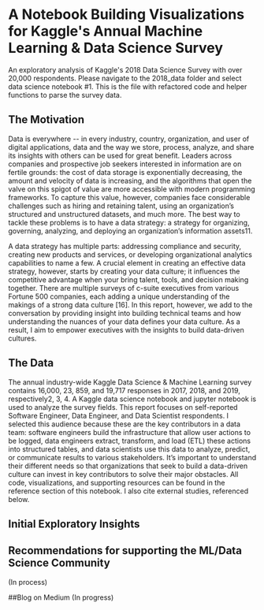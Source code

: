 # A Notebook Building Visualizations for Kaggle's Annual Machine Learning & Data Science Survey
An exploratory analysis of Kaggle's 2018 Data Science Survey with over 20,000 respondents. Please navigate to the 2018_data folder and select data science notebook #1. This is the file with refactored code and helper functions to parse the survey data. 


## The Motivation ##
Data is everywhere -- in every industry, country, organization, and user of digital applications, data and the way we store, process, analyze, and share its insights with others can be used for great benefit. Leaders across companies and prospective job seekers interested in information are on fertile grounds: the cost of data storage is exponentially decreasing, the amount and velocity of data is increasing, and the algorithms that open the valve on this spigot of value are more accessible with modern programming frameworks. To capture this value, however, companies face considerable challenges such as hiring and retaining talent, using an organization’s structured and unstructured datasets, and much more. The best way to tackle these problems is to have a data strategy: a strategy for organizing, governing, analyzing, and deploying an organization’s information assets11.

A data strategy has multiple parts: addressing compliance and security, creating new products and services, or developing organizational analytics capabilities to name a few. A crucial element in creating an effective data strategy, however, starts by creating your data culture; it influences the competitive advantage when your bring talent, tools, and decision making together. There are multiple surveys of c-suite executives from various Fortune 500 companies, each adding a unique understanding of the makings of a strong data culture [16]. In this report, however, we add to the conversation by providing insight into building technical teams and how understanding the nuances of your data defines your data culture. As a result, I aim to empower executives with the insights to build data-driven cultures.



## The Data ##
The annual industry-wide Kaggle Data Science & Machine Learning survey contains 16,000, 23, 859, and 19,717 responses in 2017, 2018, and 2019, respectively2, 3, 4. A Kaggle data science notebook and jupyter notebook is used to analyze the survey fields. This report focuses on self-reported Software Engineer, Data Engineer, and Data Scientist respondents. I selected this audience because these are the key contributors in a data team: software engineers build the infrastructure that allow user actions to be logged, data engineers extract, transform, and load (ETL) these actions into structured tables, and data scientists use this data to analyze, predict, or communicate results to various stakeholders. It’s important to understand their different needs so that organizations that seek to build a data-driven culture can invest in key contributors to solve their major obstacles. All code, visualizations, and supporting resources can be found in the reference section of this notebook. I also cite external studies, referenced below. 


## Initial Exploratory Insights ##



## Recommendations for supporting the ML/Data Science Community
(In process)


##Blog on Medium
(In progress)